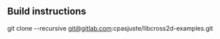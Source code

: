 Build instructions
------------------

git clone --recursive git@gitlab.com:cpasjuste/libcross2d-examples.git
